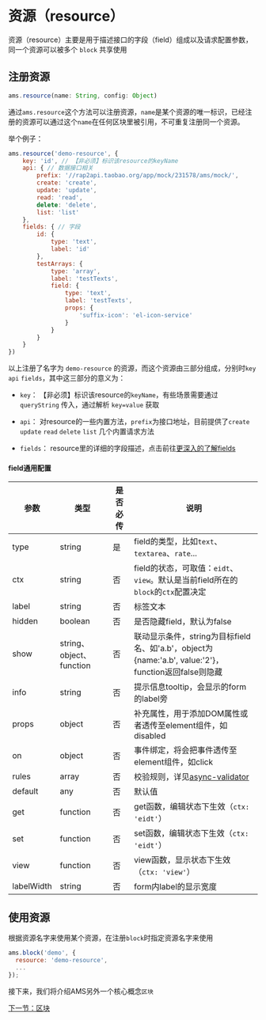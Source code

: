# 资源（resource）

资源（resource）主要是用于描述接口的字段（field）组成以及请求配置参数，同一个资源可以被多个 `block` 共享使用

## 注册资源

```js
ams.resource(name: String, config: Object)
```
通过`ams.resource`这个方法可以注册资源，`name`是某个资源的唯一标识，已经注册的资源可以通过这个`name`在任何区块里被引用，不可重复注册同一个资源。

举个例子：

```js
ams.resource('demo-resource', {
    key: 'id', // 【非必须】标识该resource的keyName
    api: { // 数据接口相关
        prefix: '//rap2api.taobao.org/app/mock/231578/ams/mock/',
        create: 'create',
        update: 'update',
        read: 'read',
        delete: 'delete',
        list: 'list'
    },
    fields: { // 字段
        id: {
            type: 'text',
            label: 'id'
        },
        testArrays: {
            type: 'array',
            label: 'testTexts',
            field: {
                type: 'text',
                label: 'testTexts',
                props: {
                    'suffix-icon': 'el-icon-service'
                }
            }
        }
    }
})
```

以上注册了名字为 `demo-resource` 的资源，而这个资源由三部分组成，分别时`key` `api` `fields`，其中这三部分的意义为：

- `key`： 【非必须】标识该resource的`keyName`，有些场景需要通过 `queryString` 传入，通过解析 `key=value` 获取

- `api`： 对resource的一些内置方法，`prefix`为接口地址，目前提供了`create` `update` `read` `delete` `list` 几个内置请求方法

- `fields`： resource里的详细的字段描述，点击前往[更深入的了解fields](/api/field.html)

#### field通用配置

| 参数 | 类型 | 是否必传 | 说明
| -- | -- | -- | --
| type | string | 是 | field的类型，比如`text`、`textarea`、`rate`...
| ctx | string | 否 | field的状态，可取值：`eidt`、`view`。默认是当前field所在的`block`的`ctx`配置决定
| label | string | 否 | 标签文本
| hidden | boolean | 否 | 是否隐藏field，默认为false
| show | string、object、function | 否 | 联动显示条件，string为目标field名、如'a.b'，object为{name:'a.b', value:'2'}，function返回false则隐藏
| info | string | 否 | 提示信息tooltip，会显示的form的label旁
| props | object | 否 | 补充属性，用于添加DOM属性或者透传至element组件，如disabled
| on | object | 否 | 事件绑定，将会把事件透传至element组件，如click
| rules | array | 否 | 校验规则，详见[async-validator](https://github.com/yiminghe/async-validator)
| default | any | 否 | 默认值
| get | function | 否 | get函数，编辑状态下生效（`ctx: 'eidt'`）
| set | function | 否 | set函数，编辑状态下生效（`ctx: 'eidt'`）
| view | function | 否 | view函数，显示状态下生效（`ctx: 'view'`）
| labelWidth | string | 否 | form内label的显示宽度

## 使用资源

根据资源名字来使用某个资源，在注册`block`时指定资源名字来使用

```javascript
ams.block('demo', {
  resource: 'demo-resource',
  ...
});
```

接下来，我们将介绍AMS另外一个核心概念`区块`

[下一节：区块](/api/block.html)
